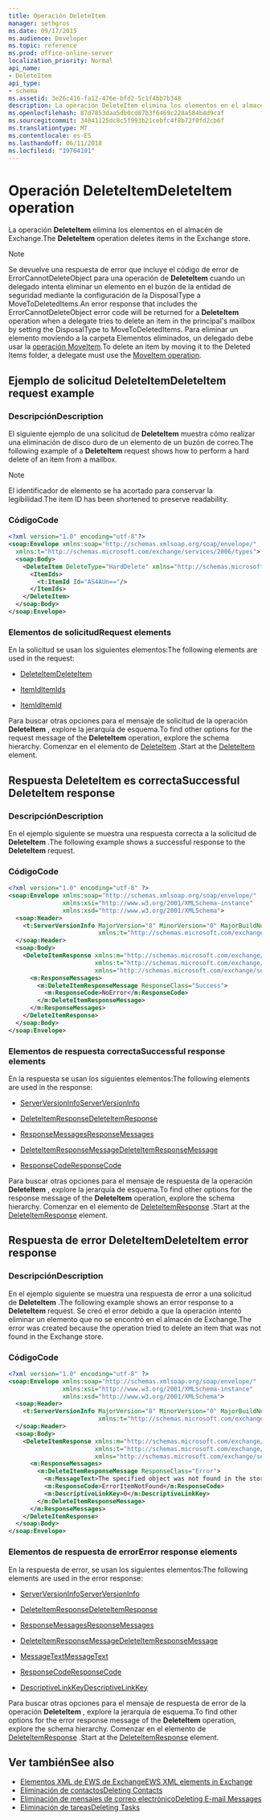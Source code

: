 ```yaml
---
title: Operación DeleteItem
manager: sethgros
ms.date: 09/17/2015
ms.audience: Developer
ms.topic: reference
ms.prod: office-online-server
localization_priority: Normal
api_name:
- DeleteItem
api_type:
- schema
ms.assetid: 3e26c416-fa12-476e-bfd2-5c1f4bb7b348
description: La operación DeleteItem elimina los elementos en el almacén de Exchange.
ms.openlocfilehash: 87d7853daa5db0cd87b3f6469c228a584b4d9caf
ms.sourcegitcommit: 34041125dc8c5f993b21cebfc4f8b72f0fd2cb6f
ms.translationtype: MT
ms.contentlocale: es-ES
ms.lasthandoff: 06/11/2018
ms.locfileid: "19764101"
---
```

# <a name="deleteitem-operation"></a><span data-ttu-id="29a02-103">Operación DeleteItem</span><span class="sxs-lookup"><span data-stu-id="29a02-103">DeleteItem operation</span></span>

<span data-ttu-id="29a02-104">La operación **DeleteItem** elimina los elementos en el almacén de Exchange.</span><span class="sxs-lookup"><span data-stu-id="29a02-104">The **DeleteItem** operation deletes items in the Exchange store.</span></span> 
  
> [!NOTE]
> <span data-ttu-id="29a02-105">Se devuelve una respuesta de error que incluye el código de error de ErrorCannotDeleteObject para una operación de **DeleteItem** cuando un delegado intenta eliminar un elemento en el buzón de la entidad de seguridad mediante la configuración de la DisposalType a MoveToDeletedItems.</span><span class="sxs-lookup"><span data-stu-id="29a02-105">An error response that includes the ErrorCannotDeleteObject error code will be returned for a **DeleteItem** operation when a delegate tries to delete an item in the principal's mailbox by setting the DisposalType to MoveToDeletedItems.</span></span> <span data-ttu-id="29a02-106">Para eliminar un elemento moviendo a la carpeta Elementos eliminados, un delegado debe usar la [operación MoveItem](moveitem-operation.md).</span><span class="sxs-lookup"><span data-stu-id="29a02-106">To delete an item by moving it to the Deleted Items folder, a delegate must use the [MoveItem operation](moveitem-operation.md).</span></span> 
  
## <a name="deleteitem-request-example"></a><span data-ttu-id="29a02-107">Ejemplo de solicitud DeleteItem</span><span class="sxs-lookup"><span data-stu-id="29a02-107">DeleteItem request example</span></span>

### <a name="description"></a><span data-ttu-id="29a02-108">Descripción</span><span class="sxs-lookup"><span data-stu-id="29a02-108">Description</span></span>

<span data-ttu-id="29a02-109">El siguiente ejemplo de una solicitud de **DeleteItem** muestra cómo realizar una eliminación de disco duro de un elemento de un buzón de correo.</span><span class="sxs-lookup"><span data-stu-id="29a02-109">The following example of a **DeleteItem** request shows how to perform a hard delete of an item from a mailbox.</span></span> 
  
> [!NOTE]
> <span data-ttu-id="29a02-110">El identificador de elemento se ha acortado para conservar la legibilidad.</span><span class="sxs-lookup"><span data-stu-id="29a02-110">The item ID has been shortened to preserve readability.</span></span> 
  
### <a name="code"></a><span data-ttu-id="29a02-111">Código</span><span class="sxs-lookup"><span data-stu-id="29a02-111">Code</span></span>

```XML
<?xml version="1.0" encoding="utf-8"?>
<soap:Envelope xmlns:soap="http://schemas.xmlsoap.org/soap/envelope/"
  xmlns:t="http://schemas.microsoft.com/exchange/services/2006/types">
  <soap:Body>
    <DeleteItem DeleteType="HardDelete" xmlns="http://schemas.microsoft.com/exchange/services/2006/messages">
      <ItemIds>
        <t:ItemId Id="AS4AUn=="/>
      </ItemIds>
    </DeleteItem>
  </soap:Body>
</soap:Envelope>
```

### <a name="request-elements"></a><span data-ttu-id="29a02-112">Elementos de solicitud</span><span class="sxs-lookup"><span data-stu-id="29a02-112">Request elements</span></span>

<span data-ttu-id="29a02-113">En la solicitud se usan los siguientes elementos:</span><span class="sxs-lookup"><span data-stu-id="29a02-113">The following elements are used in the request:</span></span>
  
- [<span data-ttu-id="29a02-114">DeleteItem</span><span class="sxs-lookup"><span data-stu-id="29a02-114">DeleteItem</span></span>](deleteitem.md)
    
- [<span data-ttu-id="29a02-115">ItemId</span><span class="sxs-lookup"><span data-stu-id="29a02-115">ItemIds</span></span>](itemids.md)
    
- [<span data-ttu-id="29a02-116">ItemId</span><span class="sxs-lookup"><span data-stu-id="29a02-116">ItemId</span></span>](itemid.md)
    
<span data-ttu-id="29a02-117">Para buscar otras opciones para el mensaje de solicitud de la operación **DeleteItem** , explore la jerarquía de esquema.</span><span class="sxs-lookup"><span data-stu-id="29a02-117">To find other options for the request message of the **DeleteItem** operation, explore the schema hierarchy.</span></span> <span data-ttu-id="29a02-118">Comenzar en el elemento de [DeleteItem](deleteitem.md) .</span><span class="sxs-lookup"><span data-stu-id="29a02-118">Start at the [DeleteItem](deleteitem.md) element.</span></span> 
  
## <a name="successful-deleteitem-response"></a><span data-ttu-id="29a02-119">Respuesta DeleteItem es correcta</span><span class="sxs-lookup"><span data-stu-id="29a02-119">Successful DeleteItem response</span></span>

### <a name="description"></a><span data-ttu-id="29a02-120">Descripción</span><span class="sxs-lookup"><span data-stu-id="29a02-120">Description</span></span>

<span data-ttu-id="29a02-121">En el ejemplo siguiente se muestra una respuesta correcta a la solicitud de **DeleteItem** .</span><span class="sxs-lookup"><span data-stu-id="29a02-121">The following example shows a successful response to the **DeleteItem** request.</span></span> 
  
### <a name="code"></a><span data-ttu-id="29a02-122">Código</span><span class="sxs-lookup"><span data-stu-id="29a02-122">Code</span></span>

```XML
<?xml version="1.0" encoding="utf-8" ?>
<soap:Envelope xmlns:soap="http://schemas.xmlsoap.org/soap/envelope/" 
               xmlns:xsi="http://www.w3.org/2001/XMLSchema-instance" 
               xmlns:xsd="http://www.w3.org/2001/XMLSchema">
  <soap:Header>
    <t:ServerVersionInfo MajorVersion="8" MinorVersion="0" MajorBuildNumber="595" MinorBuildNumber="0" 
                         xmlns:t="http://schemas.microsoft.com/exchange/services/2006/types" />
  </soap:Header>
  <soap:Body>
    <DeleteItemResponse xmlns:m="http://schemas.microsoft.com/exchange/services/2006/messages" 
                        xmlns:t="http://schemas.microsoft.com/exchange/services/2006/types" 
                        xmlns="http://schemas.microsoft.com/exchange/services/2006/messages">
      <m:ResponseMessages>
        <m:DeleteItemResponseMessage ResponseClass="Success">
          <m:ResponseCode>NoError</m:ResponseCode>
        </m:DeleteItemResponseMessage>
      </m:ResponseMessages>
    </DeleteItemResponse>
  </soap:Body>
</soap:Envelope>
```

### <a name="successful-response-elements"></a><span data-ttu-id="29a02-123">Elementos de respuesta correcta</span><span class="sxs-lookup"><span data-stu-id="29a02-123">Successful response elements</span></span>

<span data-ttu-id="29a02-124">En la respuesta se usan los siguientes elementos:</span><span class="sxs-lookup"><span data-stu-id="29a02-124">The following elements are used in the response:</span></span>
  
- [<span data-ttu-id="29a02-125">ServerVersionInfo</span><span class="sxs-lookup"><span data-stu-id="29a02-125">ServerVersionInfo</span></span>](serverversioninfo.md)
    
- [<span data-ttu-id="29a02-126">DeleteItemResponse</span><span class="sxs-lookup"><span data-stu-id="29a02-126">DeleteItemResponse</span></span>](deleteitemresponse.md)
    
- [<span data-ttu-id="29a02-127">ResponseMessages</span><span class="sxs-lookup"><span data-stu-id="29a02-127">ResponseMessages</span></span>](responsemessages.md)
    
- [<span data-ttu-id="29a02-128">DeleteItemResponseMessage</span><span class="sxs-lookup"><span data-stu-id="29a02-128">DeleteItemResponseMessage</span></span>](deleteitemresponsemessage.md)
    
- [<span data-ttu-id="29a02-129">ResponseCode</span><span class="sxs-lookup"><span data-stu-id="29a02-129">ResponseCode</span></span>](responsecode.md)
    
<span data-ttu-id="29a02-130">Para buscar otras opciones para el mensaje de respuesta de la operación **DeleteItem** , explore la jerarquía de esquema.</span><span class="sxs-lookup"><span data-stu-id="29a02-130">To find other options for the response message of the **DeleteItem** operation, explore the schema hierarchy.</span></span> <span data-ttu-id="29a02-131">Comenzar en el elemento de [DeleteItemResponse](deleteitemresponse.md) .</span><span class="sxs-lookup"><span data-stu-id="29a02-131">Start at the [DeleteItemResponse](deleteitemresponse.md) element.</span></span> 
  
## <a name="deleteitem-error-response"></a><span data-ttu-id="29a02-132">Respuesta de error DeleteItem</span><span class="sxs-lookup"><span data-stu-id="29a02-132">DeleteItem error response</span></span>

### <a name="description"></a><span data-ttu-id="29a02-133">Descripción</span><span class="sxs-lookup"><span data-stu-id="29a02-133">Description</span></span>

<span data-ttu-id="29a02-134">En el ejemplo siguiente se muestra una respuesta de error a una solicitud de **DeleteItem** .</span><span class="sxs-lookup"><span data-stu-id="29a02-134">The following example shows an error response to a **DeleteItem** request.</span></span> <span data-ttu-id="29a02-135">Se creó el error debido a que la operación intentó eliminar un elemento que no se encontró en el almacén de Exchange.</span><span class="sxs-lookup"><span data-stu-id="29a02-135">The error was created because the operation tried to delete an item that was not found in the Exchange store.</span></span> 
  
### <a name="code"></a><span data-ttu-id="29a02-136">Código</span><span class="sxs-lookup"><span data-stu-id="29a02-136">Code</span></span>

```XML
<?xml version="1.0" encoding="utf-8" ?>
<soap:Envelope xmlns:soap="http://schemas.xmlsoap.org/soap/envelope/" 
               xmlns:xsi="http://www.w3.org/2001/XMLSchema-instance" 
               xmlns:xsd="http://www.w3.org/2001/XMLSchema">
  <soap:Header>
    <t:ServerVersionInfo MajorVersion="8" MinorVersion="0" MajorBuildNumber="595" MinorBuildNumber="0" 
                         xmlns:t="http://schemas.microsoft.com/exchange/services/2006/types" />
  </soap:Header>
  <soap:Body>
    <DeleteItemResponse xmlns:m="http://schemas.microsoft.com/exchange/services/2006/messages" 
                        xmlns:t="http://schemas.microsoft.com/exchange/services/2006/types" 
                        xmlns="http://schemas.microsoft.com/exchange/services/2006/messages">
      <m:ResponseMessages>
        <m:DeleteItemResponseMessage ResponseClass="Error">
          <m:MessageText>The specified object was not found in the store.</m:MessageText>
          <m:ResponseCode>ErrorItemNotFound</m:ResponseCode>
          <m:DescriptiveLinkKey>0</m:DescriptiveLinkKey>
        </m:DeleteItemResponseMessage>
      </m:ResponseMessages>
    </DeleteItemResponse>
  </soap:Body>
</soap:Envelope>
```

### <a name="error-response-elements"></a><span data-ttu-id="29a02-137">Elementos de respuesta de error</span><span class="sxs-lookup"><span data-stu-id="29a02-137">Error response elements</span></span>

<span data-ttu-id="29a02-138">En la respuesta de error, se usan los siguientes elementos:</span><span class="sxs-lookup"><span data-stu-id="29a02-138">The following elements are used in the error response:</span></span>
  
- [<span data-ttu-id="29a02-139">ServerVersionInfo</span><span class="sxs-lookup"><span data-stu-id="29a02-139">ServerVersionInfo</span></span>](serverversioninfo.md)
    
- [<span data-ttu-id="29a02-140">DeleteItemResponse</span><span class="sxs-lookup"><span data-stu-id="29a02-140">DeleteItemResponse</span></span>](deleteitemresponse.md)
    
- [<span data-ttu-id="29a02-141">ResponseMessages</span><span class="sxs-lookup"><span data-stu-id="29a02-141">ResponseMessages</span></span>](responsemessages.md)
    
- [<span data-ttu-id="29a02-142">DeleteItemResponseMessage</span><span class="sxs-lookup"><span data-stu-id="29a02-142">DeleteItemResponseMessage</span></span>](deleteitemresponsemessage.md)
    
- [<span data-ttu-id="29a02-143">MessageText</span><span class="sxs-lookup"><span data-stu-id="29a02-143">MessageText</span></span>](messagetext.md)
    
- [<span data-ttu-id="29a02-144">ResponseCode</span><span class="sxs-lookup"><span data-stu-id="29a02-144">ResponseCode</span></span>](responsecode.md)
    
- [<span data-ttu-id="29a02-145">DescriptiveLinkKey</span><span class="sxs-lookup"><span data-stu-id="29a02-145">DescriptiveLinkKey</span></span>](descriptivelinkkey.md)
    
<span data-ttu-id="29a02-146">Para buscar otras opciones para el mensaje de respuesta de error de la operación **DeleteItem** , explore la jerarquía de esquema.</span><span class="sxs-lookup"><span data-stu-id="29a02-146">To find other options for the error response message of the **DeleteItem** operation, explore the schema hierarchy.</span></span> <span data-ttu-id="29a02-147">Comenzar en el elemento de [DeleteItemResponse](deleteitemresponse.md) .</span><span class="sxs-lookup"><span data-stu-id="29a02-147">Start at the [DeleteItemResponse](deleteitemresponse.md) element.</span></span> 
  
## <a name="see-also"></a><span data-ttu-id="29a02-148">Ver también</span><span class="sxs-lookup"><span data-stu-id="29a02-148">See also</span></span>

- [<span data-ttu-id="29a02-149">Elementos XML de EWS de Exchange</span><span class="sxs-lookup"><span data-stu-id="29a02-149">EWS XML elements in Exchange</span></span>](ews-xml-elements-in-exchange.md)
- [<span data-ttu-id="29a02-150">Eliminación de contactos</span><span class="sxs-lookup"><span data-stu-id="29a02-150">Deleting Contacts</span></span>](http://msdn.microsoft.com/library/fcc3dc84-cd3e-455e-a1a7-ae6921c9b588%28Office.15%29.aspx)  
- [<span data-ttu-id="29a02-151">Eliminación de mensajes de correo electrónico</span><span class="sxs-lookup"><span data-stu-id="29a02-151">Deleting E-mail Messages</span></span>](http://msdn.microsoft.com/library/c40f2f0b-dae0-412f-b716-727e8c0949b4%28Office.15%29.aspx) 
- [<span data-ttu-id="29a02-152">Eliminación de tareas</span><span class="sxs-lookup"><span data-stu-id="29a02-152">Deleting Tasks</span></span>](http://msdn.microsoft.com/library/a3d7e25f-8a35-4901-b1d9-d31f418ab340%28Office.15%29.aspx)

